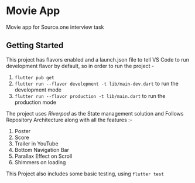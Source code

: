 # Movie App
Movie app for Source.one interview task

## Getting Started

This project has flavors enabled and a launch.json file to tell VS Code to run development flavor by default, so in order to run the project -

1. `flutter pub get`
2. `flutter run --flavor development -t lib/main-dev.dart` to run the development mode
3. `flutter run --flavor production -t lib/main.dart` to run the production mode

The project uses _Riverpod_ as the State management solution and Follows Repository Architecture along with all the features :-

1. Poster
2. Score
3. Trailer in YouTube
4. Bottom Navigation Bar
5. Parallax Effect on Scroll
6. Shimmers on loading

This Project also includes some basic testing, using `flutter test`
